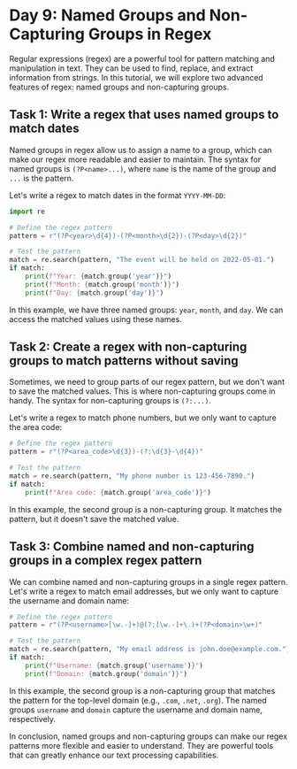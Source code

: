 # Day 9: Named Groups and Non-Capturing Groups in Regex

Regular expressions (regex) are a powerful tool for pattern matching and manipulation in text. They can be used to find, replace, and extract information from strings. In this tutorial, we will explore two advanced features of regex: named groups and non-capturing groups.

## Task 1: Write a regex that uses named groups to match dates

Named groups in regex allow us to assign a name to a group, which can make our regex more readable and easier to maintain. The syntax for named groups is `(?P<name>...)`, where `name` is the name of the group and `...` is the pattern.

Let's write a regex to match dates in the format `YYYY-MM-DD`:

```python
import re

# Define the regex pattern
pattern = r"(?P<year>\d{4})-(?P<month>\d{2})-(?P<day>\d{2})"

# Test the pattern
match = re.search(pattern, "The event will be held on 2022-05-01.")
if match:
    print(f"Year: {match.group('year')}")
    print(f"Month: {match.group('month')}")
    print(f"Day: {match.group('day')}")
```

In this example, we have three named groups: `year`, `month`, and `day`. We can access the matched values using these names.

## Task 2: Create a regex with non-capturing groups to match patterns without saving

Sometimes, we need to group parts of our regex pattern, but we don't want to save the matched values. This is where non-capturing groups come in handy. The syntax for non-capturing groups is `(?:...)`.

Let's write a regex to match phone numbers, but we only want to capture the area code:

```python
# Define the regex pattern
pattern = r"(?P<area_code>\d{3})-(?:\d{3}-\d{4})"

# Test the pattern
match = re.search(pattern, "My phone number is 123-456-7890.")
if match:
    print(f"Area code: {match.group('area_code')}")
```

In this example, the second group is a non-capturing group. It matches the pattern, but it doesn't save the matched value.

## Task 3: Combine named and non-capturing groups in a complex regex pattern

We can combine named and non-capturing groups in a single regex pattern. Let's write a regex to match email addresses, but we only want to capture the username and domain name:

```python
# Define the regex pattern
pattern = r"(?P<username>[\w.-]+)@(?:[\w.-]+\.)+(?P<domain>\w+)"

# Test the pattern
match = re.search(pattern, "My email address is john.doe@example.com.")
if match:
    print(f"Username: {match.group('username')}")
    print(f"Domain: {match.group('domain')}")
```

In this example, the second group is a non-capturing group that matches the pattern for the top-level domain (e.g., `.com`, `.net`, `.org`). The named groups `username` and `domain` capture the username and domain name, respectively.

In conclusion, named groups and non-capturing groups can make our regex patterns more flexible and easier to understand. They are powerful tools that can greatly enhance our text processing capabilities.